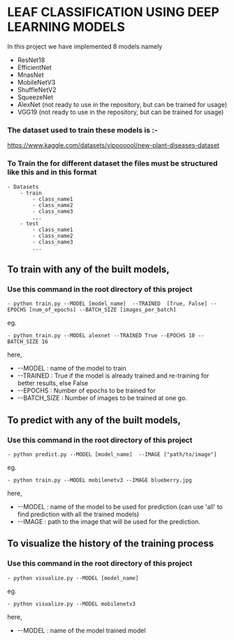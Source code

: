 # LEAF CLASSIFICATION USING DEEP LEARNING MODELS

In this project we have implemented 8 models namely 
* ResNet18
* EfficientNet
* MnasNet
* MobileNetV3
* ShuffleNetV2
* SqueezeNet
* AlexNet (not ready to use in the repository, but can be trained for usage)
* VGG19 (not ready to use in the repository, but can be trained for usage)




### The dataset used to train these models is :-

https://www.kaggle.com/datasets/vipoooool/new-plant-diseases-dataset




### To Train the for different dataset the files must be structured like this and in this format

    - Datasets
        - train
            - class_name1 
            - class_name2 
            - class_name3
            ...
        - test
            - class_name1 
            - class_name2 
            - class_name3
            ...




## To train with any of the built models,

### Use this command in the root directory of this project

    - python train.py --MODEL [model_name]  --TRAINED  [True, False] --EPOCHS [num_of_epochs] --BATCH_SIZE [images_per_batch]

eg.

    - python train.py --MODEL alexnet --TRAINED True --EPOCHS 10 --BATCH_SIZE 16


here,
* --MODEL : name of the model to train
* --TRAINED : True if the model is already trained and re-training for better results, else False
* --EPOCHS : Number of epochs to be trained for
* --BATCH_SIZE : Number of images to be trained at one go.




## To predict with any of the built models,

### Use this command in the root directory of this project

    - python predict.py --MODEL [model_name]  --IMAGE ["path/to/image"]

eg. 
    
    - python train.py --MODEL mobilenetv3 --IMAGE blueberry.jpg

here,

* --MODEL : name of the model to be used for prediction (can use 'all' to find prediction with all the trained models)
* --IMAGE : path to the image that will be used for the prediction.

    

## To visualize the history of the training process

### Use this command in the root directory of this project 

    - python visualize.py --MODEL [model_name]

eg. 
    
    - python visualize.py --MODEL mobilenetv3

here,

* --MODEL : name of the model trained model

    